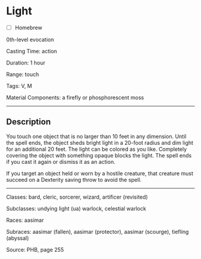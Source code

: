 # Light

- [ ] Homebrew

0th-level evocation

Casting Time: action

Duration: 1 hour

Range: touch

Tags: V, M

Material Components: a firefly or phosphorescent moss

---

## Description
You touch one object that is no larger than 10 feet in any dimension. Until the spell ends, the object sheds bright light in a 20-foot radius and dim light for an additional 20 feet. The light can be colored as you like. Completely covering the object with something opaque blocks the light. The spell ends if you cast it again or dismiss it as an action.

If you target an object held or worn by a hostile creature, that creature must succeed on a Dexterity saving throw to avoid the spell.

---

Classes: bard, cleric, sorcerer, wizard, artificer (revisited)

Subclasses: undying light (ua) warlock, celestial warlock

Races: aasimar

Subraces: aasimar (fallen), aasimar (protector), aasimar (scourge), tiefling (abyssal)

Source: PHB, page 255
